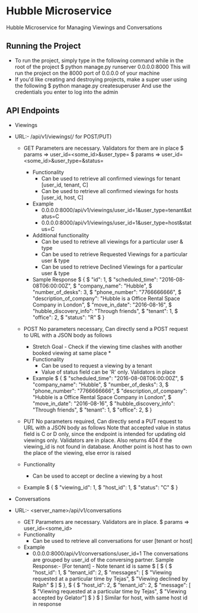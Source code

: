 Hubble Microservice
==============================

Hubble Microservice for Managing Viewings and Conversations

Running the Project
--------------------
* To run the project, simply type in the following command while in the root of the project
	$ python manage.py runserver 0.0.0.0:8000
  This will run the project on the 8000 port of 0.0.0.0 of your machine
* If you'd like creating and destroying projects, make a super user using the following 
	$ python manage.py createsuperuser
  And use the credentials you enter to log into the admin


API Endpoints
--------------

* Viewings

* URL:- <servername>/api/v1/viewings(/ for POST/PUT)

  - GET
  	Parameters are necessary. Validators for them are in place
  	$ params => user_id=<some_id>&user_type=<tenant or host>
  	$ params => user_id=<some_id>&user_type=<tenant or host>&status=<R or C or D>
    - Functionality 
    	- Can be used to retrieve all confirmed viewings for tenant [user_id, tenant, C]
    	- Can be used to retrieve all confirmed viewings for hosts [user_id, host, C]
    - Example
        - 0.0.0.0:8000/api/v1/viewings/user_id=1&user_type=tenant&status=C
        - 0.0.0.0:8000/api/v1/viewings/user_id=1&user_type=host&status=C
    - Additional functionality
    	- Can be used to retrieve all viewings for a particular user & type
    	- Can be used to retrieve Requested Viewings for a particular user & type    
    	- Can be used to retrieve Declined Viewings for a particular user & type
    - Sample Response
    	$ {
    	$	 "id": 1,
    	$    "scheduled_time": "2016-08-08T06:00:00Z",
    	$    "company_name": "Hubble",
    	$    "number_of_desks": 3,
    	$    "phone_number": "7766666666",
    	$    "description_of_company": "Hubble is a Office Rental Space Company in London",
    	$    "move_in_date": "2016-08-16",
    	$    "hubble_discovery_info": "Through friends",
    	$    "tenant": 1,
    	$    "office": 2,
    	$    "status": "R"
    	$ }

  - POST
  	No parameters necessary, Can directly send a POST request to URL with a JSON body as follows
  	
  	* Stretch Goal - Check if the viewing time clashes with another booked viewing at same place *
  	
  	- Functionality
     	- Can be used to request a viewing by a tenant
     	- Value of status field can be 'R' only. Validators in place
    - Example 
    	$ {
    	$    "scheduled_time": "2016-08-08T06:00:00Z",
    	$    "company_name": "Hubble",
    	$    "number_of_desks": 3,
    	$    "phone_number": "7766666666",
    	$    "description_of_company": "Hubble is a Office Rental Space Company in London",
    	$    "move_in_date": "2016-08-16",
    	$    "hubble_discovery_info": "Through friends",
    	$    "tenant": 1,
    	$    "office": 2,
    	$ }

   - PUT
   	No parameters required, Can directly send a PUT request to URL with a JSON body as follows
	Note that accepted value in status field is C or D only, since the endpoint is intended for 
  	updating old viewings only. Validators are in place. Also returns 404 if the viewing_id is not 
  	found in database.
  	Another point is host has to own the place of the viewing, else error is raised
  	- Functionality
  		- Can be used to accept or decline a viewing by a host
  	- Example
   	 	$ {
    	$    "viewing_id": 1,
    	$ 	 "host_id": 1,
    	$    "status": "C"
    	$ }
    

* Conversations

* URL:- <server_name>/api/v1/conversations

	- GET
	Parameters are necessary. Validators are in place.
	$ params => user_id=<some_id>
    - Functionality 
    	- Can be used to retrieve all conversations for user [tenant or host]
    - Example
        - 0.0.0.0:8000/api/v1/conversations/user_id=1
    The conversations are grouped by user_id of the conversing partner.
    Sample Response:-  [For tenant] - Note tenant id is same
   	 	$ [
   	 	$	{
   	 	$	 "host_id": 1,
   	 	$	 "tenant_id": 2,
    	$    "messages": [
    	$		"Viewing requested at a particular time by Tejas",
    	$		"Viewing declined by Ralph"	
    	$		]
    	$ 	},
    	$	{
    	$    "host_id": 2,
    	$	 "tenant_id": 2,
    	$    "message": [
    	$		"Viewing requested at a particular time by Tejas",
    	$		"Viewing accepted by Gelator"]
    	$ 	}
    	$ ]
    Similar for host, with same host id in response
